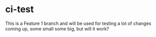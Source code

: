 # ci-test
This is a Feature 1 branch and will be used for testing a lot of changes coming up, some small some big, but will it work?
